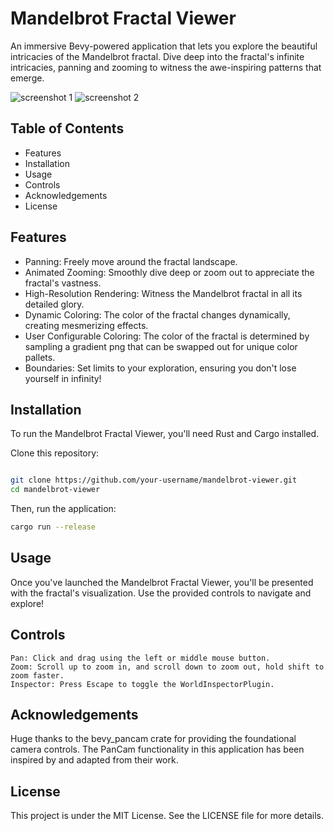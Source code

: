 # Mandelbrot Fractal Viewer
An immersive Bevy-powered application that lets you explore the beautiful intricacies of the Mandelbrot fractal. Dive deep into the fractal's infinite intricacies, panning and zooming to witness the awe-inspiring patterns that emerge.

![screenshot 1](https://raw.githubusercontent.com/Lowband21/bevy_mandelbrot/master/screenshot_1.png)
![screenshot 2](https://raw.githubusercontent.com/Lowband21/bevy_mandelbrot/master/screenshot_2.png)

## Table of Contents
- Features
- Installation
- Usage
- Controls
- Acknowledgements
- License

## Features
- Panning: Freely move around the fractal landscape.
- Animated Zooming: Smoothly dive deep or zoom out to appreciate the fractal's vastness.
- High-Resolution Rendering: Witness the Mandelbrot fractal in all its detailed glory.
- Dynamic Coloring: The color of the fractal changes dynamically, creating mesmerizing effects.
- User Configurable Coloring: The color of the fractal is determined by sampling a gradient png that can be swapped out for unique color pallets.
- Boundaries: Set limits to your exploration, ensuring you don't lose yourself in infinity!

## Installation
To run the Mandelbrot Fractal Viewer, you'll need Rust and Cargo installed.

Clone this repository:

```bash

git clone https://github.com/your-username/mandelbrot-viewer.git
cd mandelbrot-viewer
```

Then, run the application:

```bash
cargo run --release
```

## Usage

Once you've launched the Mandelbrot Fractal Viewer, you'll be presented with the fractal's visualization. Use the provided controls to navigate and explore!
## Controls
    Pan: Click and drag using the left or middle mouse button.
    Zoom: Scroll up to zoom in, and scroll down to zoom out, hold shift to zoom faster.
    Inspector: Press Escape to toggle the WorldInspectorPlugin.

## Acknowledgements
Huge thanks to the bevy_pancam crate for providing the foundational camera controls. The PanCam functionality in this application has been inspired by and adapted from their work.

## License
This project is under the MIT License. See the LICENSE file for more details.
